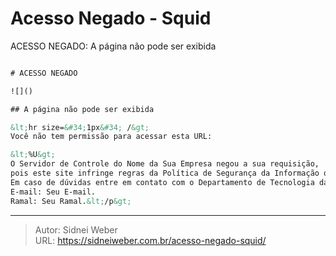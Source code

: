 # Acesso Negado - Squid


ACESSO NEGADO: A página não pode ser exibida  

```html

# ACESSO NEGADO

![]()

## A página não pode ser exibida

&lt;hr size=&#34;1px&#34; /&gt;
Você não tem permissão para acessar esta URL:

&lt;%U&gt;  
O Servidor de Controle do Nome da Sua Empresa negou a sua requisição,  
pois este site infringe regras da Política de Segurança da Informação ou não foi solicitado pelo seu superior.  
Em caso de dúvidas entre em contato com o Departamento de Tecnologia da Informação-DTI  
E-mail: Seu E-mail.  
Ramal: Seu Ramal.&lt;/p&gt;

```


---

> Autor: Sidnei Weber  
> URL: https://sidneiweber.com.br/acesso-negado-squid/  

